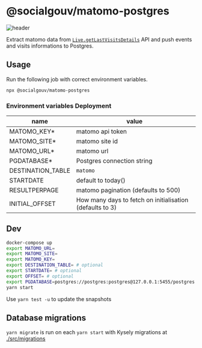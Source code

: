# @socialgouv/matomo-postgres

![header](./header.png)

Extract matomo data from [`Live.getLastVisitsDetails`](https://developer.matomo.org/api-reference/reporting-api) API and push events and visits informations to Postgres.

## Usage

Run the following job with correct environment variables.

```sh
npx @socialgouv/matomo-postgres
```

### Environment variables Deployment

| name              | value                                                    |
| ----------------- | -------------------------------------------------------- |
| MATOMO_KEY\*      | matomo api token                                         |
| MATOMO_SITE\*     | matomo site id                                           |
| MATOMO_URL\*      | matomo url                                               |
| PGDATABASE\*      | Postgres connection string                               |
| DESTINATION_TABLE | `matomo`                                                 |
| STARTDATE         | default to today()                                       |
| RESULTPERPAGE     | matomo pagination (defaults to 500)                      |
| INITIAL_OFFSET    | How many days to fetch on initialisation (defaults to 3) |

## Dev

```sh
docker-compose up
export MATOMO_URL=
export MATOMO_SITE=
export MATOMO_KEY=
export DESTINATION_TABLE= # optional
export STARTDATE= # optional
export OFFSET= # optional
export PGDATABASE=postgres://postgres:postgres@127.0.0.1:5455/postgres
yarn start
```

Use `yarn test -u` to update the snapshots

## Database migrations

`yarn migrate` is run on each `yarn start` with Kysely migrations at [./src/migrations](./src/migrations/)


